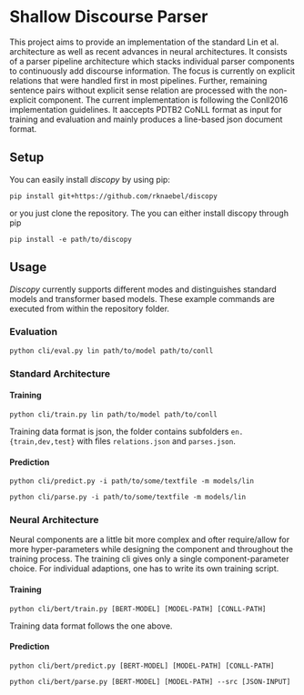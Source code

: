 # Shallow Discourse Parser
This project aims to provide an implementation of the standard Lin et al. architecture as well as recent advances in neural architectures.
It consists of a parser pipeline architecture which stacks individual parser components to continuously add discourse information.
The focus is currently on explicit relations that were handled first in most pipelines.
Further, remaining sentence pairs without explicit sense relation are processed with the non-explicit component.
The current implementation is following the Conll2016 implementation guidelines.
It aaccepts PDTB2 CoNLL format as input for training and evaluation and mainly produces a line-based json document format.

## Setup
You can easily install *discopy* by using pip:
```shell script
pip install git+https://github.com/rknaebel/discopy
```
or you just clone the repository.
The you can either install discopy through pip
```shell script
pip install -e path/to/discopy
```

## Usage
*Discopy* currently supports different modes and distinguishes standard models and transformer based models.
These example commands are executed from within the repository folder.

### Evaluation

```shell script
python cli/eval.py lin path/to/model path/to/conll
```

### Standard Architecture

#### Training
```shell script
python cli/train.py lin path/to/model path/to/conll
```
Training data format is json, the folder contains subfolders `en.{train,dev,test}` with files `relations.json` and `parses.json`.


#### Prediction
```shell script
python cli/predict.py -i path/to/some/textfile -m models/lin
```
```shell script
python cli/parse.py -i path/to/some/textfile -m models/lin
```

### Neural Architecture
Neural components are a little bit more complex and ofter require/allow for more hyper-parameters while designing the 
component and throughout the training process.
The training cli gives only a single component-parameter choice.
For individual adaptions, one has to write its own training script.
 
#### Training
```shell script
python cli/bert/train.py [BERT-MODEL] [MODEL-PATH] [CONLL-PATH]
```
Training data format follows the one above.

#### Prediction
```shell script
python cli/bert/predict.py [BERT-MODEL] [MODEL-PATH] [CONLL-PATH]
```
```shell script
python cli/bert/parse.py [BERT-MODEL] [MODEL-PATH] --src [JSON-INPUT]
```
